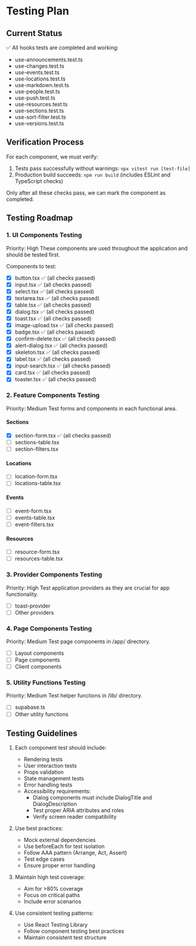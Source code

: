 # Testing Plan

## Current Status
✅ All hooks tests are completed and working:
- use-announcements.test.ts
- use-changes.test.ts
- use-events.test.ts
- use-locations.test.ts
- use-markdown.test.ts
- use-people.test.ts
- use-push.test.ts
- use-resources.test.ts
- use-sections.test.ts
- use-sort-filter.test.ts
- use-versions.test.ts

## Verification Process
For each component, we must verify:
1. Tests pass successfully without warnings: `npx vitest run [test-file]`
2. Production build succeeds: `npm run build` (includes ESLint and TypeScript checks)

Only after all these checks pass, we can mark the component as completed.

## Testing Roadmap

### 1. UI Components Testing
Priority: High
These components are used throughout the application and should be tested first.

Components to test:
- [x] button.tsx ✅ (all checks passed)
- [x] input.tsx ✅ (all checks passed)
- [x] select.tsx ✅ (all checks passed)
- [x] textarea.tsx ✅ (all checks passed)
- [x] table.tsx ✅ (all checks passed)
- [x] dialog.tsx ✅ (all checks passed)
- [x] toast.tsx ✅ (all checks passed)
- [x] image-upload.tsx ✅ (all checks passed)
- [x] badge.tsx ✅ (all checks passed)
- [x] confirm-delete.tsx ✅ (all checks passed)
- [x] alert-dialog.tsx ✅ (all checks passed)
- [x] skeleton.tsx ✅ (all checks passed)
- [x] label.tsx ✅ (all checks passed)
- [x] input-search.tsx ✅ (all checks passed)
- [x] card.tsx ✅ (all checks passed)
- [x] toaster.tsx ✅ (all checks passed)

### 2. Feature Components Testing
Priority: Medium
Test forms and components in each functional area.

#### Sections
- [x] section-form.tsx ✅ (all checks passed)
- [ ] sections-table.tsx
- [ ] section-filters.tsx

#### Locations
- [ ] location-form.tsx
- [ ] locations-table.tsx

#### Events
- [ ] event-form.tsx
- [ ] events-table.tsx
- [ ] event-filters.tsx

#### Resources
- [ ] resource-form.tsx
- [ ] resources-table.tsx

### 3. Provider Components Testing
Priority: High
Test application providers as they are crucial for app functionality.

- [ ] toast-provider
- [ ] Other providers

### 4. Page Components Testing
Priority: Medium
Test page components in /app/ directory.

- [ ] Layout components
- [ ] Page components
- [ ] Client components

### 5. Utility Functions Testing
Priority: Medium
Test helper functions in /lib/ directory.

- [ ] supabase.ts
- [ ] Other utility functions

## Testing Guidelines

1. Each component test should include:
   - Rendering tests
   - User interaction tests
   - Props validation
   - State management tests
   - Error handling tests
   - Accessibility requirements:
     - Dialog components must include DialogTitle and DialogDescription
     - Test proper ARIA attributes and roles
     - Verify screen reader compatibility

2. Use best practices:
   - Mock external dependencies
   - Use beforeEach for test isolation
   - Follow AAA pattern (Arrange, Act, Assert)
   - Test edge cases
   - Ensure proper error handling

3. Maintain high test coverage:
   - Aim for >80% coverage
   - Focus on critical paths
   - Include error scenarios

4. Use consistent testing patterns:
   - Use React Testing Library
   - Follow component testing best practices
   - Maintain consistent test structure 